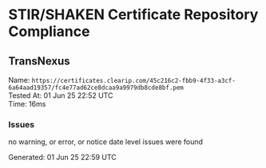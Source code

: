# STIR/SHAKEN Certificate Repository Compliance

## TransNexus

Name: `https://certificates.clearip.com/45c216c2-fbb9-4f33-a3cf-6a64aad19357/fc4e77ad62ce8dcaa9a9979db8cde8bf.pem`\
Tested At: 01 Jun 25 22:52 UTC\
Time: 16ms

### Issues

no warning, or error, or notice date level issues were found

Generated: 01 Jun 25 22:59 UTC